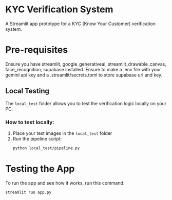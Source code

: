 # KYC Verification System

A Streamlit app prototype for a KYC (Know Your Customer) verification system.

# Pre-requisites
   
Ensure you have streamlit, google_generativeai, streamlit_drawable_canvas, face_recognition, supabase installed. Ensure to make a .env file with your gemini api key and a .streamlit/secrets.toml to store supabase url and key.

## Local Testing

The `local_test` folder allows you to test the verification logic locally on your PC.

### How to test locally:
1. Place your test images in the `local_test` folder
2. Run the pipeline script:
   ```bash
   python local_test/pipeline.py

# Testing the App
To run the app and see how it works, run this command:
```bash
streamlit run app.py
